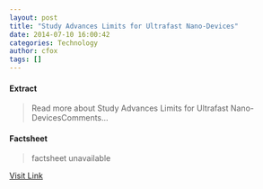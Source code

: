 ```yaml
---
layout: post
title: "Study Advances Limits for Ultrafast Nano-Devices"
date: 2014-07-10 16:00:42
categories: Technology
author: cfox
tags: []
---
```



#### Extract
>Read more about Study Advances Limits for Ultrafast Nano-DevicesComments...

#### Factsheet
>factsheet unavailable

[Visit Link](http://www.pddnet.com/news/2014/07/study-advances-limits-ultrafast-nano-devices)


